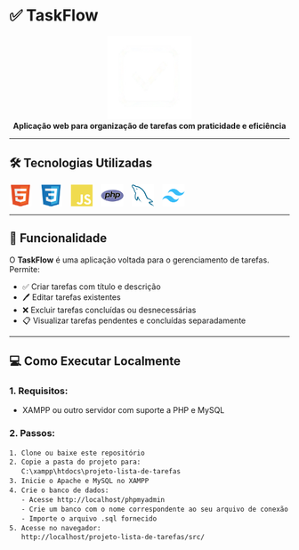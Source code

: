 # ✅ TaskFlow

<div align="center">
  <img src="./src/img/logo_task_flow.png" alt="TaskFlow Logo" height="150"/>
</div>

<div align="center">
  <strong>Aplicação web para organização de tarefas com praticidade e eficiência</strong>
</div>

---

## 🛠️ Tecnologias Utilizadas

<div align="center" style="display: flex; gap: 15px; flex-wrap: wrap;">
  <img src="https://raw.githubusercontent.com/devicons/devicon/master/icons/html5/html5-original.svg" alt="HTML" height="40" width="40">
  <img src="https://raw.githubusercontent.com/devicons/devicon/master/icons/css3/css3-original.svg" alt="CSS" height="40" width="40">
  <img src="https://raw.githubusercontent.com/devicons/devicon/master/icons/javascript/javascript-plain.svg" alt="JavaScript" height="40" width="40">
  <img src="https://raw.githubusercontent.com/devicons/devicon/master/icons/php/php-original.svg" alt="PHP" height="40" width="40">
  <img src="https://raw.githubusercontent.com/devicons/devicon/master/icons/mysql/mysql-original.svg" alt="MySQL" height="40" width="40">
  <img src="https://raw.githubusercontent.com/devicons/devicon/master/icons/tailwindcss/tailwindcss-plain.svg" alt="Tailwind" height="40" width="40">
</div>

---

## 🚀 Funcionalidade

O **TaskFlow** é uma aplicação voltada para o gerenciamento de tarefas. Permite:
- ✅ Criar tarefas com título e descrição
- 🖊️ Editar tarefas existentes
- ❌ Excluir tarefas concluídas ou desnecessárias
- 📋 Visualizar tarefas pendentes e concluídas separadamente

---

## 💻 Como Executar Localmente

### 1. Requisitos:
- XAMPP ou outro servidor com suporte a PHP e MySQL

### 2. Passos:

```bash
1. Clone ou baixe este repositório
2. Copie a pasta do projeto para:
   C:\xampp\htdocs\projeto-lista-de-tarefas
3. Inicie o Apache e MySQL no XAMPP
4. Crie o banco de dados:
   - Acesse http://localhost/phpmyadmin
   - Crie um banco com o nome correspondente ao seu arquivo de conexão
   - Importe o arquivo .sql fornecido
5. Acesse no navegador:
   http://localhost/projeto-lista-de-tarefas/src/
